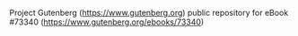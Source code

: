 Project Gutenberg (https://www.gutenberg.org) public repository for eBook #73340 (https://www.gutenberg.org/ebooks/73340)
